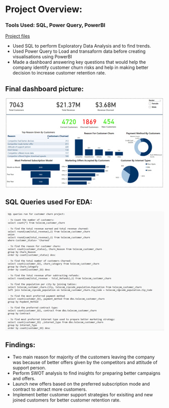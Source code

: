 # Project Overview:
### Tools Used: SQL, Power Query, PowerBI 
[Project files](https://github.com/sahithitkr/Customer_churn_rate_using_Power_Bi/)
* Used SQL to perform Exploratory Data Analysis and to find trends.
* Used Power Query to Load and transaform data before creating visualisations using PowerBI
* Made a dashboard answering key questions that would help the company identify customer churn risks and help in making better decision to increase customer retention rate.

## Final dashboard picture:
![](/images/Telecom_project_picture.png)

## SQL Queries used For EDA:
![](/images/SQL_QUERIES_FOR_EDA.png)

## Findings:
* Two main reason for majority of the customers leaving the company was because of better offers given by the competitors and attitude of support person.
* Perform SWOT analysis to find insights for preparing better campaigns and offers.
* Launch new offers based on the preferred subscription mode and contract to atrract more customers.
* Implement better customer support strategies for exisiting and new joined customers for better customer retention rate.
